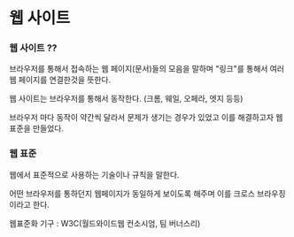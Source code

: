 # 웹 사이트

### 웹 사이트 ??
브라우저를 통해서 접속하는 웹 페이지(문서)들의 모음을 말하며 "링크"를 통해서 여러 웹 페이지를 연결한것을 뜻한다.

웹 사이트는 브라우저를 통해서 동작한다. (크롬, 웨일, 오페라, 엣지 등등)

브라우저 마다 동작이 약간씩 달라서 문제가 생기는 경우가 있었고 이를 해결하고자 웹 표준을 만들었다.

### 웹 표준
웹에서 표준적으로 사용하는 기술이나 규칙을 말한다.

어떤 브라우저를 통하던지 웹페이지가 동일하게 보이도록 해주며 이를 크로스 브라우징 이라고 한다.

웹표준화 기구 : W3C(월드와이드웹 컨소시엄, 팀 버너스리)